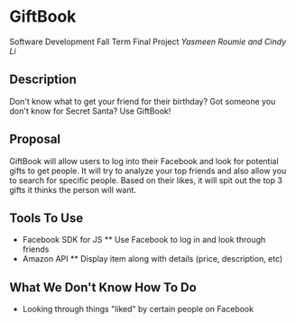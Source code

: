 # GiftBook
Software Development Fall Term Final Project
*Yasmeen Roumie and Cindy Li*

## Description
Don't know what to get your friend for their birthday? Got someone you don't know for Secret Santa? Use GiftBook!

## Proposal
GiftBook will allow users to log into their Facebook and look for potential gifts to get people. It will try to analyze your top friends and also allow you to search for specific people. Based on their likes, it will spit out the top 3 gifts it thinks the person will want.

## Tools To Use
* Facebook SDK for JS
  ** Use Facebook to log in and look through friends
* Amazon API
  ** Display item along with details (price, description, etc)

## What We Don't Know How To Do
* Looking through things "liked" by certain people on Facebook
